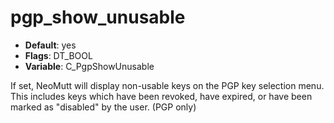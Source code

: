 # pgp_show_unusable

- **Default**: yes
- **Flags**: DT_BOOL
- **Variable**: C_PgpShowUnusable

If set, NeoMutt will display non-usable keys on the PGP key selection
menu.  This includes keys which have been revoked, have expired, or
have been marked as "disabled" by the user.
(PGP only)
